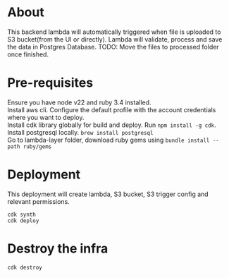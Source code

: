 # About
This backend lambda will automatically triggered when file is uploaded to S3 bucket(from the UI or directly).
Lambda will validate, process and save the data in Postgres Database.
TODO: Move the files to processed folder once finished.

# Pre-requisites
Ensure you have node v22 and ruby 3.4 installed.<br/>
Install aws cli. Configure the default profile with the account credentials where you want to deploy.<br/>
Install cdk library globally for build and deploy. Run `npm install -g cdk`.<br/>
Install postgresql locally. `brew install postgresql`<br/>
Go to lambda-layer folder, download ruby gems using `bundle install --path ruby/gems`<br/>

# Deployment
This deployment will create lambda, S3 bucket, S3 trigger config and relevant permissions.
```
cdk synth
cdk deploy
```
# Destroy the infra
```
cdk destroy
```
